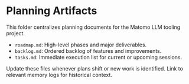 # Planning Artifacts

This folder centralizes planning documents for the Matomo LLM tooling project.

- `roadmap.md`: High-level phases and major deliverables.
- `backlog.md`: Ordered backlog of features and improvements.
- `tasks.md`: Immediate execution list for current or upcoming sessions.

Update these files whenever plans shift or new work is identified. Link to relevant memory logs for historical context.
